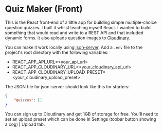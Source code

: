 # Quiz Maker (Front)

This is the React front-end of a little app for building simple multiple-choice question quizzes. I built it whilst teaching myself React. I wanted to build something that would read and write to a REST API and that included dynamic forms. It also uploads question images to [Cloudinary](https://cloudinary.com/). 

<!--
You can see the app in action [here](https://inspiring-bose-43ed73.netlify.app/). Note that it reads and writes to a Spring Boot API hosted on Heroku using free web dynos. As a consequence the few sample quizzes might take a few seconds to appear and/or your first save might take a little while to complete.
-->

You can make it work locally using [json-server](https://github.com/typicode/json-server). Add a `.env` file to the project's root directory with the following variables:

- REACT_APP_API_URL=<your_api_url>
- REACT_APP_CLOUDINARY_URL=<your_cloudinary_api_url>
- REACT_APP_CLOUDINARY_UPLOAD_PRESET=<your_cloudinary_upload_preset>

The JSON file for json-server should look like this for starters:

```json
{
    "quizzes": []
}
```

You can sign up to Cloudinary and get 1GB of storage for free. You'll need to set an upload preset which can be done in Settings (toobar button showing a cog) | Upload tab.
